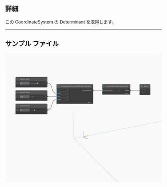 ## 詳細
この CoordinateSystem の Determinant を取得します。
___
## サンプル ファイル

![Determinant](./Autodesk.DesignScript.Geometry.CoordinateSystem.Determinant_img.jpg)

